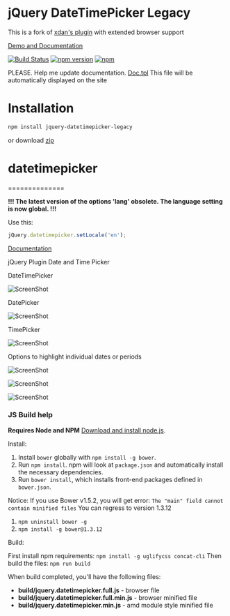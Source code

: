 # jQuery DateTimePicker Legacy

This is a fork of [xdan's plugin](https://github.com/xdan/datetimepicker/releases) with extended browser support

[Demo and Documentation](https://xdsoft.net/jqplugins/datetimepicker/)

[![Build Status](https://travis-ci.org/Gruven/datetimepicker.svg?branch=master)](https://travis-ci.org/Gruven/datetimepicker)
[![npm version](https://badge.fury.io/js/jquery-datetimepicker-legacy.svg)](https://badge.fury.io/js/jquery-datetimepicker-legacy)
[![npm](https://img.shields.io/npm/dm/jquery-datetimepicker-legacy.svg)](https://www.npmjs.com/package/jquery-datetimepicker-legacy)



PLEASE. Help me update documentation.
[Doc.tpl](https://github.com/Gruven/datetimepicker/blob/master/doc.tpl)
This file will be automatically displayed on the site

# Installation

```bash
npm install jquery-datetimepicker-legacy
```

or download [zip](https://github.com/Gruven/datetimepicker/releases)
# datetimepicker
==============

**!!! The latest version of the options 'lang' obsolete. The language setting is now global. !!!**

Use this:
```javascript
jQuery.datetimepicker.setLocale('en');
```
[Documentation][doc]

jQuery Plugin Date and Time Picker

DateTimePicker

![ScreenShot](https://raw.github.com/xdan/datetimepicker/master/screen/1.png)

DatePicker

![ScreenShot](https://raw.github.com/xdan/datetimepicker/master/screen/2.png)

TimePicker

![ScreenShot](https://raw.github.com/xdan/datetimepicker/master/screen/3.png)

Options to highlight individual dates or periods

![ScreenShot](https://raw.github.com/Mingpao/datetimepicker/master/screen/4.png)

![ScreenShot](https://raw.github.com/Mingpao/datetimepicker/master/screen/5.png)

![ScreenShot](https://raw.github.com/Mingpao/datetimepicker/master/screen/6.png)

[doc]: https://xdsoft.net/jqplugins/datetimepicker/

### JS Build help

**Requires Node and NPM** [Download and install node.js](http://nodejs.org/download/).

Install:

1. Install `bower` globally with `npm install -g bower`.
2. Run `npm install`. npm will look at `package.json` and automatically install the necessary dependencies. 
3. Run `bower install`, which installs front-end packages defined in `bower.json`.

Notice: If you use Bower v1.5.2, you will get error: `The "main" field cannot contain minified files`
You can regress to version 1.3.12

1. `npm uninstall bower -g`
2. `npm install -g bower@1.3.12`

Build:

First install npm requirements: `npm install -g uglifycss concat-cli`
Then build the files: `npm run build`

When build completed, you'll have the following files:
- **build/jquery.datetimepicker.full.js** - browser file
- **build/jquery.datetimepicker.full.min.js** - browser minified file
- **build/jquery.datetimepicker.min.js** - amd module style minified file
